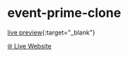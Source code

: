 # event-prime-clone

[live preview](){:target="_blank"}

<a href="[https://github.com](https://event-prime-clone.vercel.app/)https://event-prime-clone.vercel.app/" target="_blank">🌐 Live Website</a>
